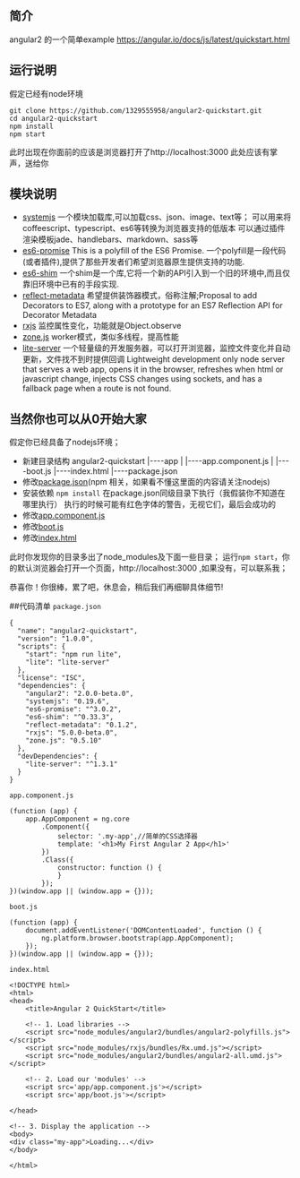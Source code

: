 ## 简介
angular2 的一个简单example
https://angular.io/docs/js/latest/quickstart.html

## 运行说明
假定已经有node环境
```
git clone https://github.com/1329555958/angular2-quickstart.git
cd angular2-quickstart
npm install
npm start
```
此时出现在你面前的应该是浏览器打开了http://localhost:3000
此处应该有掌声，送给你

## 模块说明
* [systemjs](https://github.com/systemjs/systemjs)
  一个模块加载库,可以加载css、json、image、text等；
  可以用来将coffeescript、typescript、es6等转换为浏览器支持的低版本
  可以通过插件渲染模板jade、handlebars、markdown、sass等
* [es6-promise](https://github.com/jakearchibald/es6-promise)
  This is a polyfill of the ES6 Promise.
  一个polyfill是一段代码(或者插件),提供了那些开发者们希望浏览器原生提供支持的功能.
* [es6-shim](https://github.com/paulmillr/es6-shim/)
  一个shim是一个库,它将一个新的API引入到一个旧的环境中,而且仅靠旧环境中已有的手段实现.
* [reflect-metadata](https://github.com/rbuckton/ReflectDecorators)
  希望提供装饰器模式，俗称注解;Proposal to add Decorators to ES7, along with a prototype for an ES7 Reflection API for Decorator Metadata
* [rxjs](https://github.com/ReactiveX/RxJS)
  监控属性变化，功能就是Object.observe
* [zone.js](https://github.com/angular/zone.js)
  worker模式，类似多线程，提高性能
* [lite-server](https://github.com/johnpapa/lite-server)
  一个轻量级的开发服务器，可以打开浏览器，监控文件变化并自动更新，文件找不到时提供回调
  Lightweight development only node server that serves a web app, opens it in the browser, refreshes when html or javascript change, injects CSS changes using sockets, and has a fallback page when a route is not found.

## 当然你也可以从0开始大家
假定你已经具备了nodejs环境；
* 新建目录结构
   angular2-quickstart
        |----app
        |    |----app.component.js
        |    |----boot.js
        |----index.html
        |----package.json
* 修改[package.json](#package.json)(npm 相关，如果看不懂这里面的内容请关注nodejs)
* 安装依赖
    `npm install` 在package.json同级目录下执行（我假装你不知道在哪里执行）
    执行的时候可能有红色字体的警告，无视它们，最后会成功的
* 修改[app.component.js](#app.component.js)
* 修改[boot.js](#boot.js)
* 修改[index.html](#index.html)

此时你发现你的目录多出了node_modules及下面一些目录；
运行`npm start`，你的默认浏览器会打开一个页面，http://localhost:3000 ,如果没有，可以联系我；

恭喜你！你很棒，累了吧，休息会，稍后我们再细聊具体细节!


##代码清单
<code id="package.json">package.json</code>
```
{
  "name": "angular2-quickstart",
  "version": "1.0.0",
  "scripts": {
    "start": "npm run lite",
    "lite": "lite-server"
  },
  "license": "ISC",
  "dependencies": {
    "angular2": "2.0.0-beta.0",
    "systemjs": "0.19.6",
    "es6-promise": "^3.0.2",
    "es6-shim": "^0.33.3",
    "reflect-metadata": "0.1.2",
    "rxjs": "5.0.0-beta.0",
    "zone.js": "0.5.10"
  },
  "devDependencies": {
    "lite-server": "^1.3.1"
  }
}
```
<code id="app.component.js">app.component.js</code>
```
(function (app) {
    app.AppComponent = ng.core
        .Component({
            selector: '.my-app',//简单的CSS选择器
            template: '<h1>My First Angular 2 App</h1>'
        })
        .Class({
            constructor: function () {
            }
        });
})(window.app || (window.app = {}));
```
<code id="boot.js">boot.js</code>
```
(function (app) {
    document.addEventListener('DOMContentLoaded', function () {
        ng.platform.browser.bootstrap(app.AppComponent);
    });
})(window.app || (window.app = {}));
```
<code id="index.html">index.html</code>
```
<!DOCTYPE html>
<html>
<head>
    <title>Angular 2 QuickStart</title>

    <!-- 1. Load libraries -->
    <script src="node_modules/angular2/bundles/angular2-polyfills.js"></script>
    <script src="node_modules/rxjs/bundles/Rx.umd.js"></script>
    <script src="node_modules/angular2/bundles/angular2-all.umd.js"></script>

    <!-- 2. Load our 'modules' -->
    <script src='app/app.component.js'></script>
    <script src='app/boot.js'></script>

</head>

<!-- 3. Display the application -->
<body>
<div class="my-app">Loading...</div>
</body>

</html>
```
